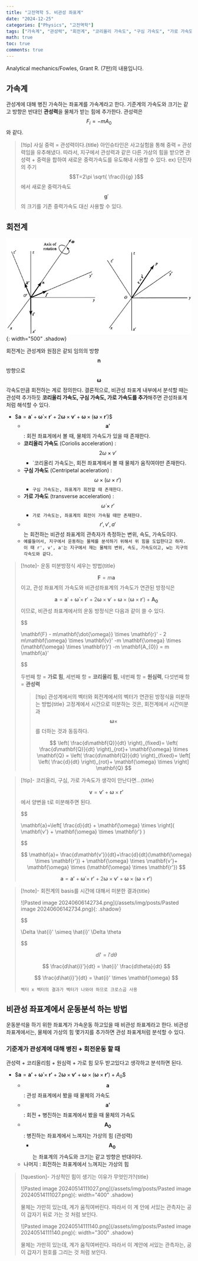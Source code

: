 ```yaml
---
title: "고전역학 5. 비관성 좌표계"
date: "2024-12-25"
categories: ["Physics", "고전역학"]
tags: ["가속계", "관성력", "회전계", "코리올리 가속도", "구심 가속도", "가로 가속도", "비관성 좌표계", "운동 분석"]
math: true
toc: true
comments: true
---
```


Analytical mechanics/Fowles, Grant R. (7판)의 내용입니다.

## 가속계

관성계에 대해 병진 가속하는 좌표계를 가속계라고 한다. 기준계의 가속도와 크기는 같고 방향은 반대인 **관성력**을 물체가 받는 힘에 추가한다. 관성력은 $$F_{i}=-m A_{0}$$와 같다.

> [!tip] 사실 중력 = 관성력이다.{title}
> 아인슈타인은 사고실험을 통해 중력 = 관성력임을 유추해냈다. 따라서, 지구에서 관성력과 같은 다른 가상의 힘을 받으면 관성력 + 중력을 합하여 새로운 중력가속도를 유도해내 사용할 수 있다.
> ex) 단진자의 주기 $$T=2\pi \sqrt{ \frac{l}{g} }$$에서 새로운 중력가속도 $$\mathbf{g}'$$의 크기를 기존 중력가속도 대신 사용할 수 있다.

## 회전계

![img1.daumcdn.png](/assets/img/posts/img1.daumcdn.png){: width="500" .shadow}

회전계는 관성계와 원점은 같되 임의의 방향 $$\mathbf{n}$$ 방향으로 $$\mathbf{\omega}$$ 각속도만큼 회전하는 계로 정의한다.  결론적으로, 비관성 좌표계 내부에서 분석할 때는 관성력 추가하듯 **코리올리 가속도, 구심 가속도, 가로 가속도를 추가**해주면 관성좌표계 처럼 해석할 수 있다.

- \$$\mathbf{a}=\mathbf{a}'+\mathbf{\dot{\omega}} \times \mathbf{r}' + 2 \mathbf{\omega} \times \mathbf{v}' + \mathbf{\omega} \times (\mathbf{\omega} \times \mathbf{r}')$$
	- $$\mathbf{a'}$$ : 회전 좌표게에서 볼 때, 물체의 가속도가 있을 때 존재한다.
	- **코리올리 가속도** (Coriolis acceleration) : $$2\omega \times v'$$
		- `코리올리 가속도는, 회전 좌표계에서 볼 때 물체가 움직여야만 존재한다.
	- **구심 가속도** (Centripetal aceleration) : $$\omega \times (\omega \times r')$$
		- `구심 가속도는, 좌표계가 회전할 때 존재한다.`
	- **가로 가속도** (transverse acceleration) : $$\dot{\omega} \times r'$$
		- `가로 가속도는, 좌표계의 회전이 가속될 때만 존재한다.`
	- $$r', v', a'$$는 회전하는 비관성 좌표계의 관측자가 측정하는 변위, 속도, 가속도이다. 
	- `예를들어서, 지구에서 운동하는 물체를 분석하기 위해서 위 힘을 도입한다고 하자. 이 때 r', v', a'는 지구에서 재는 물체의 변위, 속도, 가속도이고, w는 지구의 각속도와 같다.`

> [!note]- 운동 미분방정식 세우는 방법{title}
> 
> $$
> \mathbf{F}=m \mathbf{a}
> $$
> 이고, 관성 좌표계의 가속도와 비관성좌표계의 가속도가 연관된 방정식은 
> 
> $$
> \mathbf{a}=\mathbf{a}'+\mathbf{\dot{\omega}} \times \mathbf{r}' + 2 \mathbf{\omega} \times \mathbf{v}' + \mathbf{\omega} \times (\mathbf{\omega} \times \mathbf{r}') + \mathbf{A_{0}}
> $$
> 이므로, 비관성 좌표계에서의 운동 방정식은 다음과 같이 쓸 수 있다.
> 
> 
> 
> $$
> 
> \mathbf{F} - m\mathbf{\dot{\omega}} \times \mathbf{r}' - 2 m\mathbf{\omega} \times \mathbf{v}' -m \mathbf{\omega} \times (\mathbf{\omega} \times \mathbf{r}') -m \mathbf{A_{0}} = m \mathbf{a}'
> 
> $$
> 
> 
> 
> 두번째 항 = **가로 힘**, 세번째 항 = **코리올리 힘**, 네번째 항 = **원심력**, 다섯번째 항 = **관성력**
> 
> 
> > [!tip] 관성계에서의 벡터와 회전계에서의 벡터가 연관된 방정식을 미분하는 방법{title}
> > 고정계에서 시간으로 미분하는 것은, 회전계에서 시간미분과 $$\mathbf{\omega} \times$$를 더하는 것과 동등하다.
> > 
> > $$
> > \left( \frac{d\mathbf{Q}}{dt} \right)_{fixed}= \left( \frac{d\mathbf{Q}}{dt} \right)_{rot}+ \mathbf{\omega} \times \mathbf{Q} = \left( \frac{d\mathbf{Q}}{dt} \right)_{fixed}= \left[ \left( \frac{d}{dt} \right)_{rot}+ \mathbf{\omega} \times \right] \mathbf{Q}
> > $$
> > 
> 

> [!tip]- 코리올리, 구심, 가로 가속도가 생각이 안난다면...{title}
> 
> $$\mathbf{v}=\mathbf{v'}+ \mathbf{\omega} \times \mathbf{r'}$$에서 양변을 t로 미분해주면 된다.
> 
> 
> 
> $$
> 
> \mathbf{a}=\left[ \frac{d}{dt} + \mathbf{\omega} \times \right]( \mathbf{v'} + \mathbf{\omega} \times \mathbf{r'} )
> 
> $$
> 
> 
> 
> $$
> \mathbf{a}= \frac{d\mathbf{v'}}{dt}+\frac{d}{dt}(\mathbf{\omega} \times \mathbf{r'}) + \mathbf{\omega} \times \mathbf{v'}+ \mathbf{\omega} \times (\mathbf{\omega} \times \mathbf{r'})
> $$
> 
> 
> $$
> \mathbf{a}= \mathbf{a'}+ \mathbf{\dot{\omega}} \times \mathbf{r'} + 2\mathbf{\omega} \times \mathbf{v'}+ \mathbf{\omega} \times (\mathbf{\omega} \times \mathbf{r'})
> $$
> 
> 

> [!note]- 회전계의 basis를 시간에 대해서 미분한 결과{title}
> 
> ![Pasted image 20240606142734.png](/assets/img/posts/Pasted image 20240606142734.png){: .shadow}
> 
> 
> 
> $$
> 
> \Delta \hat{i}' \simeq \hat{i}' \Delta \theta
> 
> $$
> 
> 
> 
> $$
> d \hat{i}' = \hat{i}' d \theta
> $$
> 
> 
> $$
> \frac{d\hat{i}'}{dt} = \hat{i}' \frac{d\theta}{dt}
> $$
> 
> 
> $$
> \frac{d\hat{i}'}{dt} = \hat{i}' \times \mathbf{\omega}
> $$
> 
> `벡터 x 벡터의 결과가 벡터가 나와야 하므로 크로스곱 사용`
> 

## 비관성 좌표계에서 운동분석 하는 방법

운동분석을 하기 위한 좌표계가 가속운동 하고있을 때 비관성 좌표계라고 한다. 비관성 좌표계에서는, 물체에 가상의 힘 몇가지를 추가하면 관성 좌표계처럼 분석할 수 있다.

### 기준계가 관성계에 대해 병진 + 회전운동 할 때

관성력 + 코리올리힘 + 원심력 + 가로 힘 모두 받고있다고 생각하고 분석하면 된다.

- \$$\mathbf{a}= \mathbf{a'}+ \mathbf{\dot{\omega}} \times \mathbf{r'} + 2\mathbf{\omega} \times \mathbf{v'}+ \mathbf{\omega} \times (\mathbf{\omega} \times \mathbf{r'}) + A_{0}$$
	- $$\mathbf{a}$$ : 관성 좌표계에서 봤을 때 물체의 가속도
	- $$\mathbf{a'}$$ : 회전 + 병진하는 좌표계에서 봤을 때 물체의 가속도
	- $$\mathbf{A_{0}}$$ : 병진하는 좌표계에서 느껴지는 가상의 힘 (관성력)
		- $$\mathbf{A_{0}}$$는 좌표계의 가속도와 크기는 같고 방향은 반대이다. 
	- 나머지 : 회전하는 좌표계에서 느껴지는 가상의 힘

> [!question]- 가상적인 힘이 생기는 이유가 무엇인가?{title}
> 
> ![Pasted image 20240514111027.png](/assets/img/posts/Pasted image 20240514111027.png){: width="400" .shadow}
> 
> 물체는 가만히 있는데, 계가 움직여버린다.
> 따라서 이 계 안에 서있는 관측자는 공이 갑자기 뒤로 가는 것 처럼 보인다.
> 
> ![Pasted image 20240514111140.png](/assets/img/posts/Pasted image 20240514111140.png){: width="300" .shadow}
> 
> 물체는 가만히 있는데, 계가 움직여버린다.
> 따라서 이 계안에 서있는 관측자는, 공이 갑자기 원호를 그리는 것 처럼 보인다.